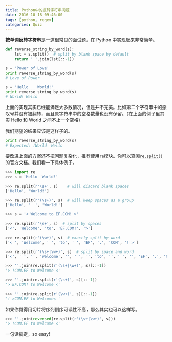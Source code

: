 ```yaml
---
title: Python中的反转字符串问题
date: 2016-10-18 09:46:00
tags: [python, regex]
categories: Quiz
---
```


**按单词反转字符串**是一道很常见的面试题。在 Python 中实现起来非常简单。

<!-- more -->

```python
def reverse_string_by_word(s):
    lst = s.split()  # split by blank space by default
    return ' '.join(lst[::-1])

s = 'Power of Love'
print reverse_string_by_word(s)
# Love of Power

s = 'Hello    World!'
print reverse_string_by_word(s)
# World! Hello
```

上面的实现其实已经能满足大多数情况，但是并不完美。比如第二个字符串中的感叹号并没有被翻转，而且原字符串中的空格数量也没有保留。（在上面的例子里其实 Hello 和 World 之间不止一个空格）

我们期望的结果应该是这样子的。

```python
print reverse_string_by_word(s)
# Expected: !World  Hello
```

要改进上面的方案还不把问题复杂化，推荐使用`re`模块。你可以查阅[`re.split()`](https://docs.python.org/2/library/re.html#re.split) 的官方文档。我们看一下具体例子。

```python
>>> import re
>>> s = 'Hello  World!'

>>> re.split(r'\s+', s)    # will discard blank spaces
['Hello', 'World!']

>>> re.split(r'(\s+)', s)  # will keep spaces as a group
['Hello', '  ', 'World!']

>>> s = '< Welcome to EF.COM! >'

>>> re.split(r'\s+', s)  # split by spaces
['<', 'Welcome', 'to', 'EF.COM!', '>']

>>> re.split(r'(\w+)', s)  # exactly split by word
['< ', 'Welcome', ' ', 'to', ' ', 'EF', '.', 'COM', '! >']

>>> re.split(r'(\s+|\w+)', s)  # split by space and word
['<', ' ', '', 'Welcome', '', ' ', '', 'to', '', ' ', '', 'EF', '.', 'COM', '!', ' ', '>']

>>> ''.join(re.split(r'(\s+|\w+)', s)[::-1])
'> !COM.EF to Welcome <'

>>> ''.join(re.split(r'(\s+)', s)[::-1])
'> EF.COM! to Welcome <'

>>> ''.join(re.split(r'(\w+)', s)[::-1])
'! >COM.EF to Welcome< '

```

如果你觉得用切片将序列倒序可读性不高，那么其实也可以这样写。

```python
>>> ''.join(reversed(re.split(r'(\s+|\w+)', s)))
'> !COM.EF to Welcome <'
```

一句话搞定，so easy!
